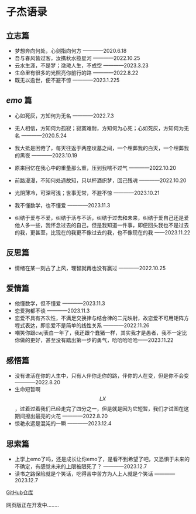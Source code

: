# 子杰语录

## 立志篇

- 梦想奔向何处，心剑指向何方 ————2020.6.18
- 吾与春风皆过客，汝携秋水揽星河 ————2022.10.25
- 云水生涯，不是梦；潋滟人生，不成空 ————2023.3.23
- 生命里有很多的光照亮你前行的路 ————2022.8.22
- 既无以逾世，便不避不惊 ————2023.1.225

## $emo$ 篇

- 心如死灰，方知何为无名 ————2022.7.3

- 无人相信，方知何为孤寂；寂寞难耐，方知何为心死；心如死灰，方知何为无名 ————2020.5.24

- 我大抵是困倦了，每天往返于两座坟墓之间，一个埋葬我的白天，一个埋葬我的黑夜 ————2023.10.19

- 原来回忆在我心中的重量那么重，压到我喘不过气 ————2022.10.20

- 前路漫漫，不知何处遇故知，只以杯酒织梦，回己残魂 ————2022.10.20

- 光阴薄冷，可深可浅；世事无常，不避不惊 ————2023.10.21

- 我不懂数学，也不懂爱 ————2023.11.3
- 纠结于爱与不爱，纠结于活与不活，纠结于过去和未来，纠结于爱自己还是爱他人多一些，我怀念过去的自己，但是我知道一件事，即便回头我也不是过去的我，更甚至，比现在的我更不像过去的我，也不像现在的我 ——2023.11.22

## 反思篇

- 情绪在某一刻占了上风，理智就再也没有赢过 ————2022.10.25

## 爱情篇

- 他懂数学，但不懂爱 ————2023.11.3
- 恋爱狗都不谈 ————2023.11.3
- 恋爱不具有齐次性，不满足交换律与结合律的二元映射，故恋爱不可用矩阵方程式表达，即恋爱不是简单的线性关系 ————2022.11.26
- 嘲笑你跟$cwj$表白一年了，我还跟个蠢猪一样，其实我才是愚者，我不一定比你做的更好，甚至没有踏出第一步的勇气，哈哈哈哈哈——2023.11.22

## 感悟篇

- 没有谁活在你的人生中，只有人伴你走你的路，伴你的人在变，但是你不会变 ————2022.8.20
- 生命短暂啊$$LX$$，过着过着我们已经走完了四分之一，但是就是因为它短暂，我们才试图在这期间擦出最亮的火花 ————2022.8.20
- 惊艳永远是混沌的一瞬 ————2023.12.4

## 思索篇

- 上学上emo了吗，还是成长让你emo了，是看不到希望了吧，又恐惧于未来的不确定，有感觉未来的上限被限死了？ ————2023.12.7
- 读书之路保险就是个笑话，吃得苦中苦方为人上人就是个笑话  ————2023.12.7









[GitHub仓库](https://github.com/HarryWeasley3/Quotation-of-XZJ)

网页版正在开发中........
